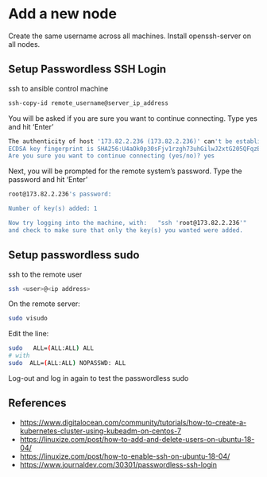 # Add a new node 

Create the same username across all machines.
Install openssh-server on all nodes.

## Setup Passwordless SSH Login
ssh to ansible control machine
```sh
ssh-copy-id remote_username@server_ip_address
```

You will be asked if you are sure you want to continue connecting. Type yes and hit ‘Enter’
```sh
The authenticity of host '173.82.2.236 (173.82.2.236)' can't be established.
ECDSA key fingerprint is SHA256:U4aOk0p30sFjv1rzgh73uhGilwJ2xtG205QFqzB9sns.
Are you sure you want to continue connecting (yes/no)? yes
```

Next, you will be prompted for the remote system’s password. Type the password and hit ‘Enter’
```sh
root@173.82.2.236's password:

Number of key(s) added: 1

Now try logging into the machine, with:   "ssh 'root@173.82.2.236'"
and check to make sure that only the key(s) you wanted were added.
```

## Setup passwordless sudo
ssh to the remote user
```sh
ssh <user>@<ip address>
```

On the remote server:
```sh
sudo visudo
```

Edit the line:
```sh
sudo   ALL=(ALL:ALL) ALL
# with
sudo  ALL=(ALL:ALL) NOPASSWD: ALL
```
Log-out and log in again to test the passwordless sudo

## References
- https://www.digitalocean.com/community/tutorials/how-to-create-a-kubernetes-cluster-using-kubeadm-on-centos-7
- https://linuxize.com/post/how-to-add-and-delete-users-on-ubuntu-18-04/
- https://linuxize.com/post/how-to-enable-ssh-on-ubuntu-18-04/
- https://www.journaldev.com/30301/passwordless-ssh-login
